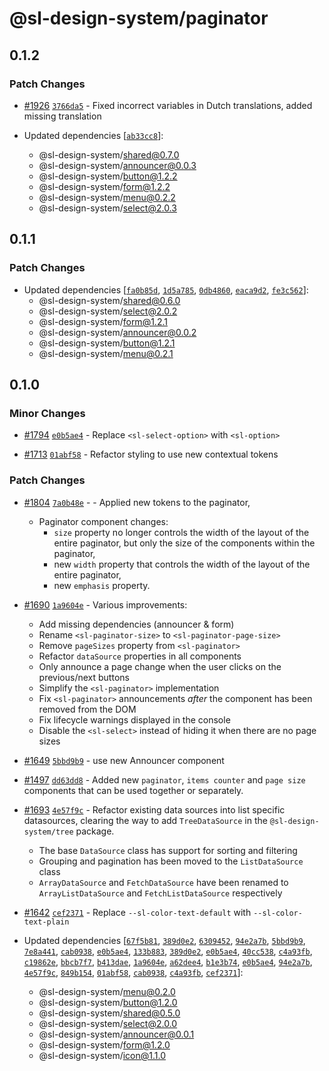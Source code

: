 # @sl-design-system/paginator

## 0.1.2

### Patch Changes

- [#1926](https://github.com/sl-design-system/components/pull/1926) [`3766da5`](https://github.com/sl-design-system/components/commit/3766da571ddde0baea8daf63bd0d18a94b333a9d) - Fixed incorrect variables in Dutch translations, added missing translation

- Updated dependencies [[`ab33cc8`](https://github.com/sl-design-system/components/commit/ab33cc86cc01480fb20206be689f9bbdb62bf0ad)]:
  - @sl-design-system/shared@0.7.0
  - @sl-design-system/announcer@0.0.3
  - @sl-design-system/button@1.2.2
  - @sl-design-system/form@1.2.2
  - @sl-design-system/menu@0.2.2
  - @sl-design-system/select@2.0.3

## 0.1.1

### Patch Changes

- Updated dependencies [[`fa0b85d`](https://github.com/sl-design-system/components/commit/fa0b85d46c08018cd43de432c3a9705e7aede2c8), [`1d5a785`](https://github.com/sl-design-system/components/commit/1d5a785b38bc6243f7ab05205669e970a1355324), [`0db4860`](https://github.com/sl-design-system/components/commit/0db48604f9cbae73af25a08437a806dc7566273e), [`eaca9d2`](https://github.com/sl-design-system/components/commit/eaca9d24a6086d7a60dc5efc5332f16e80485d36), [`fe3c562`](https://github.com/sl-design-system/components/commit/fe3c562d4e18ab93e9209aaab1a604774cfba5fb)]:
  - @sl-design-system/shared@0.6.0
  - @sl-design-system/select@2.0.2
  - @sl-design-system/form@1.2.1
  - @sl-design-system/announcer@0.0.2
  - @sl-design-system/button@1.2.1
  - @sl-design-system/menu@0.2.1

## 0.1.0

### Minor Changes

- [#1794](https://github.com/sl-design-system/components/pull/1794) [`e0b5ae4`](https://github.com/sl-design-system/components/commit/e0b5ae44fd61afd603927522fc8024c6ae7829bb) - Replace `<sl-select-option>` with `<sl-option>`

- [#1713](https://github.com/sl-design-system/components/pull/1713) [`01abf58`](https://github.com/sl-design-system/components/commit/01abf5833d364a76dbdf4e0df0587d0fbec3848e) - Refactor styling to use new contextual tokens

### Patch Changes

- [#1804](https://github.com/sl-design-system/components/pull/1804) [`7a0b48e`](https://github.com/sl-design-system/components/commit/7a0b48e981ad4c7cc1a34022625e6ae3ee55c977) - - Applied new tokens to the paginator,

  - Paginator component changes:
    - `size` property no longer controls the width of the layout of the entire paginator, but only the size of the components within the paginator,
    - new `width` property that controls the width of the layout of the entire paginator,
    - new `emphasis` property.

- [#1690](https://github.com/sl-design-system/components/pull/1690) [`1a9604e`](https://github.com/sl-design-system/components/commit/1a9604e1fc70a6382a3545dafee527d7d674179d) - Various improvements:

  - Add missing dependencies (announcer & form)
  - Rename `<sl-paginator-size>` to `<sl-paginator-page-size>`
  - Remove `pageSizes` property from `<sl-paginator>`
  - Refactor `dataSource` properties in all components
  - Only announce a page change when the user clicks on the previous/next buttons
  - Simplify the `<sl-paginator>` implementation
  - Fix `<sl-paginator>` announcements _after_ the component has been removed from the DOM
  - Fix lifecycle warnings displayed in the console
  - Disable the `<sl-select>` instead of hiding it when there are no page sizes

- [#1649](https://github.com/sl-design-system/components/pull/1649) [`5bbd9b9`](https://github.com/sl-design-system/components/commit/5bbd9b92fcabec343f9f1bf0c148ed02e5125179) - use new Announcer component

- [#1497](https://github.com/sl-design-system/components/pull/1497) [`dd63dd8`](https://github.com/sl-design-system/components/commit/dd63dd88f83f81316dd133b2eb9383454dae0b2f) - Added new `paginator`, `items counter` and `page size` components that can be used together or separately.

- [#1693](https://github.com/sl-design-system/components/pull/1693) [`4e57f9c`](https://github.com/sl-design-system/components/commit/4e57f9c60835a07db45f74fde73a3bf13b6abe51) - Refactor existing data sources into list specific datasources, clearing
  the way to add `TreeDataSource` in the `@sl-design-system/tree` package.

  - The base `DataSource` class has support for sorting and filtering
  - Grouping and pagination has been moved to the `ListDataSource` class
  - `ArrayDataSource` and `FetchDataSource` have been renamed to `ArrayListDataSource` and `FetchListDataSource` respectively

- [#1642](https://github.com/sl-design-system/components/pull/1642) [`cef2371`](https://github.com/sl-design-system/components/commit/cef2371d5868439edbba8156bf38c167b72f0f39) - Replace `--sl-color-text-default` with `--sl-color-text-plain`

- Updated dependencies [[`67f5b81`](https://github.com/sl-design-system/components/commit/67f5b810558d124289f26e3cc3fb2c59da97bb5f), [`389d0e2`](https://github.com/sl-design-system/components/commit/389d0e2a982dd40b4e3a04cf3b1d8b34204236a0), [`6309452`](https://github.com/sl-design-system/components/commit/63094521a7b262bd80c1a9a377086093d2844a8d), [`94e2a7b`](https://github.com/sl-design-system/components/commit/94e2a7bf1ccaaa9d547654603554cc6bdfdf66fb), [`5bbd9b9`](https://github.com/sl-design-system/components/commit/5bbd9b92fcabec343f9f1bf0c148ed02e5125179), [`7e8a441`](https://github.com/sl-design-system/components/commit/7e8a441b053715b896bb7ef775d4a24a93a5a9dd), [`cab0938`](https://github.com/sl-design-system/components/commit/cab093898b324073801945fc3771eec2014d6652), [`e0b5ae4`](https://github.com/sl-design-system/components/commit/e0b5ae44fd61afd603927522fc8024c6ae7829bb), [`133b883`](https://github.com/sl-design-system/components/commit/133b883234d911dabe37bd3c8acef26afea20fe9), [`389d0e2`](https://github.com/sl-design-system/components/commit/389d0e2a982dd40b4e3a04cf3b1d8b34204236a0), [`e0b5ae4`](https://github.com/sl-design-system/components/commit/e0b5ae44fd61afd603927522fc8024c6ae7829bb), [`40cc538`](https://github.com/sl-design-system/components/commit/40cc538648e6ed5ac453fbe708bae8761caaab5e), [`c4a93fb`](https://github.com/sl-design-system/components/commit/c4a93fba6f40b8e843a169117dfdd331a5d9d6e6), [`c19862e`](https://github.com/sl-design-system/components/commit/c19862e56455c3d8e27a9afc33bf684f89b04b75), [`bbcb7f7`](https://github.com/sl-design-system/components/commit/bbcb7f7cd48e22fa1e61f24ba645a4131b0c75ee), [`b413dae`](https://github.com/sl-design-system/components/commit/b413dae4961f8b1a4ee8e45ab9a421af455ffc51), [`1a9604e`](https://github.com/sl-design-system/components/commit/1a9604e1fc70a6382a3545dafee527d7d674179d), [`a62dee4`](https://github.com/sl-design-system/components/commit/a62dee4a381450cca44c647a54d850290e5b0f11), [`b1e3b74`](https://github.com/sl-design-system/components/commit/b1e3b741e78400e3755ddaa0c5c4fdeed2e3f960), [`e0b5ae4`](https://github.com/sl-design-system/components/commit/e0b5ae44fd61afd603927522fc8024c6ae7829bb), [`94e2a7b`](https://github.com/sl-design-system/components/commit/94e2a7bf1ccaaa9d547654603554cc6bdfdf66fb), [`4e57f9c`](https://github.com/sl-design-system/components/commit/4e57f9c60835a07db45f74fde73a3bf13b6abe51), [`849b154`](https://github.com/sl-design-system/components/commit/849b1544bcc7cc60de1eb37ec282f2e467efc7eb), [`01abf58`](https://github.com/sl-design-system/components/commit/01abf5833d364a76dbdf4e0df0587d0fbec3848e), [`cab0938`](https://github.com/sl-design-system/components/commit/cab093898b324073801945fc3771eec2014d6652), [`c4a93fb`](https://github.com/sl-design-system/components/commit/c4a93fba6f40b8e843a169117dfdd331a5d9d6e6), [`cef2371`](https://github.com/sl-design-system/components/commit/cef2371d5868439edbba8156bf38c167b72f0f39)]:
  - @sl-design-system/menu@0.2.0
  - @sl-design-system/button@1.2.0
  - @sl-design-system/shared@0.5.0
  - @sl-design-system/select@2.0.0
  - @sl-design-system/announcer@0.0.1
  - @sl-design-system/form@1.2.0
  - @sl-design-system/icon@1.1.0
